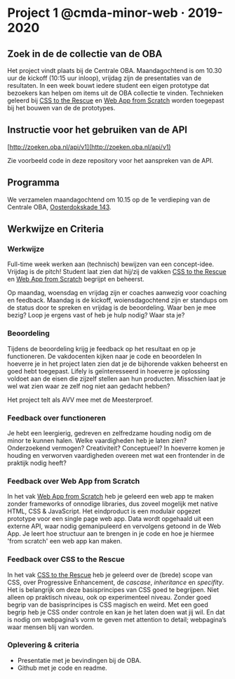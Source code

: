 # Project 1 @cmda-minor-web · 2019-2020

## Zoek in de de collectie van de OBA

Het project vindt plaats bij de Centrale OBA. Maandagochtend is om 10.30 uur de kickoff (10:15 uur inloop), vrijdag zijn de presentaties van de resultaten. In een week bouwt iedere student een eigen prototype dat bezoekers kan helpen om items uit de OBA collectie te vinden. Technieken geleerd bij [CSS to the Rescue](https://github.com/cmda-minor-web/css-to-the-rescue-1819) en [Web App from Scratch](https://github.com/cmda-minor-web/web-app-from-scratch-1819) worden toegepast bij het bouwen van de de prototypes.

## Instructie voor het gebruiken van de API

 [http://zoeken.oba.nl/api/v1](http://zoeken.oba.nl/api/v1)
 
 Zie voorbeeld code in deze repository voor het aanspreken van de API.

## Programma
We verzamelen maandagochtend om 10.15 op de 1e verdieping van de Centrale OBA, [Oosterdokskade 143](https://www.google.com/maps/place/OBA+library+of+Amsterdam/@52.3756983,4.9082087,15z/data=!4m2!3m1!1s0x0:0x6b97f693e6ecb494?ved=2ahUKEwioo6OrzubgAhWLNOwKHR6KDQgQ_BIwCnoECAYQCA).

## Werkwijze en Criteria
### Werkwijze
Full-time week werken aan (technisch) bewijzen van een concept-idee. Vrijdag is de pitch! Student laat zien dat hij/zij de vakken [CSS to the Rescue](https://github.com/cmda-minor-web/css-to-the-rescue-1819) en [Web App from Scratch](https://github.com/cmda-minor-web/web-app-from-scratch-1819) begrijpt en beheerst.

Op maandag, woensdag en vrijdag zijn er coaches aanwezig voor coaching en feedback. Maandag is de kickoff, woiensdagochtend zijn er standups om de status door te spreken en vrijdag is de beoordeling. Waar ben je mee bezig? Loop je ergens vast of heb je hulp nodig? Waar sta je?

### Beoordeling
Tijdens de beoordeling krijg je feedback op het resultaat en op je functioneren. De vakdocenten kijken naar je code en beoordelen In hoeverre je in het project laten zien dat je de bijhorende vakken beheerst en goed hebt toegepast. Lifely is geïnteresseerd in hoeverre je oplossing voldoet aan de eisen die zijzelf stellen aan hun producten. Misschien laat je wel wat zien waar ze zelf nog niet aan gedacht hebben?

Het project telt als AVV mee met de Meesterproef.

### Feedback over functioneren
Je hebt een leergierig, gedreven en zelfredzame houding nodig om de minor te kunnen halen. Welke vaardigheden heb je laten zien? Onderzoekend vermogen? Creativiteit? Conceptueel? In hoeverre komen je houding en verworven vaardigheden overeen met wat een frontender in de praktijk nodig heeft?

### Feedback over Web App from Scratch
In het vak [Web App from Scratch](https://github.com/cmda-minor-web/web-app-from-scratch-1819) heb je geleerd een web app te maken zonder frameworks of onnodige libraries, dus zoveel mogelijk met native HTML, CSS & JavaScript. Het eindproduct is een modulair opgezet prototype voor een single page web app. Data wordt opgehaald uit een externe API, waar nodig gemanipuleerd en vervolgens getoond in de Web App. Je leert hoe structuur aan te brengen in je code en hoe je hiermee 'from scratch' een web app kan maken.

### Feedback over CSS to the Rescue
In het vak [CSS to the Rescue](https://github.com/cmda-minor-web/css-to-the-rescue-1819) heb je geleerd over de (brede) scope van CSS, over Progressive Enhancement, de _cascase_, _inheritance_ en _specifity_. Het is belangrijk om deze basisprincipes van CSS goed te begrijpen. Niet alleen op praktisch niveau, ook op experimenteel niveau. Zonder goed begrip van de basisprincipes is CSS magisch en weird. Met een goed begrip heb je CSS onder controle en kan je het laten doen wat jij wil. En dat is nodig om webpagina’s vorm te geven met attention to detail; webpagina’s waar mensen blij van worden.

### Oplevering & criteria
- Presentatie met je bevindingen bij de OBA. 
- Github met je code en readme.

<!-- Add a link to your live demo in Github Pages 🌐-->

<!-- ☝️ replace this description with a description of your own work -->

<!-- replace the code in the /docs folder with your own, so you can showcase your work with GitHub Pages 🌍 -->

<!-- Add a nice poster image here at the end of the week, showing off your shiny frontend 📸 -->

<!-- Maybe a table of contents here? 📚 -->

<!-- How about a section that describes how to install this project? 🤓 -->

<!-- ...but how does one use this project? What are its features 🤔 -->

<!-- Maybe a checklist of done stuff and stuff still on your wishlist? ✅ -->

<!-- How about a license here? 📜 (or is it a licence?) 🤷 -->
